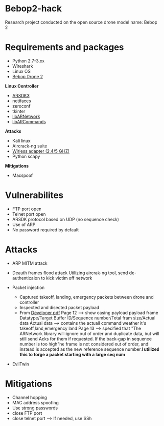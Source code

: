 # Bebop2-hack
Research project conducted on the open source drone model name: Bebop 2

# Requirements and packages
- Python 2.7-3.xx
- Wireshark
- Linux OS 
- [Bebop Drone 2](https://www.amazon.com/Parrot-Quadcopter-Flight-Inclusive-Battery/dp/B01BW0Q4F6/ref=sr_1_1_sspa?ie=UTF8&qid=1523479368&sr=8-1-spons&keywords=Bebop+drone+2&psc=1)

**Linux Controller**
- [ARSDK3](https://github.com/Parrot-Developers/ARSDK3)
- netifaces
- zeroconf
- tkinter
- [libARNetwork](https://github.com/Parrot-Developers/libARNetwork)
- [libARCommands](https://github.com/Parrot-Developers/libARCommands)

**Attacks**
- Kali linux
- Aircrack-ng suite
- [Wirless adapter (2.4/5 GHZ)](https://www.amazon.com/Alfa-AWUS036NH-802-11g-Wireless-Long-Range/dp/B003YIFHJY/ref=sr_1_1_sspa?ie=UTF8&qid=1523479203&sr=8-1-spons&keywords=alfa+wireless+network+adapter&psc=1&smid=A2LM6ZPY06LT1N)
- Python scapy

**Mitigations**
- Macspoof

# Vulnerabilites
- FTP port open
- Telnet port open
- ARSDK protocol based on UDP (no sequence check)
- Use of ARP
- No password required by default

# Attacks
- ARP MITM attack
- Deauth frames flood attack
  Utilizing aircrak-ng tool, send de-authenticaion to kick victim off network
- Packet injection
  - Captured takeoff, landing, emergency packets between drone and controller
  - Inspected and disected packet payload
  - From [Developer pdf](https://developer.parrot.com/docs/bebop/ARSDK_Protocols.pdf)
    Page 12 --> show casing payload payload frame Datatype/Target Buffer ID/Sequence number/Total fram size/Actual data
    Actual data --> contains the actuall command weather it's takeoff,land,emergency land
    Page 13 --> specified that "The ARNetwork library will ignore out of order and duplicate data, but will still send Acks       for them if requested. If the back-gap in sequence number is too high"he frame is not considered out of order, and
    instead is accepted as the new reference sequence number.**I utilized this to forge a packet starting with a large seq num**
    
- EvilTwin

# Mitigations
- Channel hopping
- MAC address spoofing
- Use strong passwords
- close FTP port
- close telnet port --> If needed, use SSh


